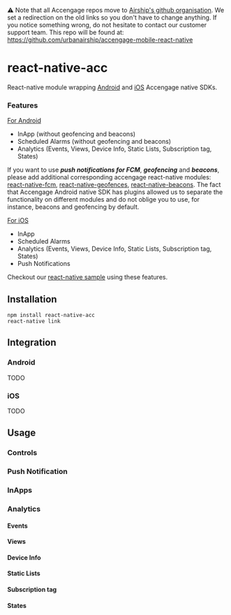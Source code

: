 :warning: Note that all Accengage repos move to [Airship's github organisation](https://github.com/urbanairship). We set a redirection on the old links so you don't have to change anything.
If you notice something wrong, do not hesitate to contact our customer support team.
This repo will be found at: https://github.com/urbanairship/accengage-mobile-react-native

# react-native-acc
React-native module wrapping [Android](https://documentation.accengage.com/sdk/android/4.1/) and [iOS](https://documentation.accengage.com/sdk/ios/7.1/) Accengage native SDKs.

### Features
<u>For Android</u>

* InApp (without geofencing and beacons)
* Scheduled Alarms (without geofencing and beacons)
* Analytics (Events, Views, Device Info, Static Lists, Subscription tag, States)

If you want to use ***push notifications for FCM***, ***geofencing*** and ***beacons***, please add additional corresponding accengage react-native modules: [react-native-fcm](https://github.com/urbanairship/accengage-react-native-acc-fcm), [react-native-geofences](https://github.com/urbanairship/accengage-mobile-react-geofences), [react-native-beacons](https://github.com/urbanairship/accengage-mobile-react-beacons). The fact that Accengage Android native SDK has plugins allowed us to separate the functionality on different modules and do not oblige you to use, for instance, beacons and geofencing by default.

<u>For iOS</u>

* InApp
* Scheduled Alarms
* Analytics (Events, Views, Device Info, Static Lists, Subscription tag, States)
* Push Notifications

Checkout our [react-native sample](https://github.com/urbanairship/accengage-mobile-react-native-demo) using these features. 

## Installation
```
npm install react-native-acc
react-native link
```

## Integration

### Android
TODO

### iOS
TODO

## Usage
### Controls
### Push Notification
### InApps
### Analytics
#### Events
#### Views
#### Device Info
#### Static Lists
#### Subscription tag
#### States
